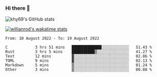### Hi there 👋



![khy69's GitHub stats](https://github-readme-stats.vercel.app/api?username=khy69&show_icons=true&theme=tokyonight)


[![willianrod's wakatime stats](https://github-readme-stats.vercel.app/api/wakatime?username=hengyue&show_icons=true&theme=tokyonight)](https://github.com/anuraghazra/github-readme-stats)

<!--START_SECTION:waka-->

```text
From: 10 August 2022 - To: 19 August 2022

C            3 hrs 51 mins   █████████████░░░░░░░░░░░░   51.43 %
Rust         3 hrs 5 mins    ██████████▒░░░░░░░░░░░░░░   41.27 %
Text         12 mins         ▓░░░░░░░░░░░░░░░░░░░░░░░░   02.86 %
TOML         9 mins          ▓░░░░░░░░░░░░░░░░░░░░░░░░   02.13 %
Markdown     5 mins          ▒░░░░░░░░░░░░░░░░░░░░░░░░   01.24 %
Other        3 mins          ▒░░░░░░░░░░░░░░░░░░░░░░░░   00.88 %
```

<!--END_SECTION:waka-->



<!--
**khy69/khy69** is a ✨ _special_ ✨ repository because its `README.md` (this file) appears on your GitHub profile.

Here are some ideas to get you started:

- 🔭 I’m currently working on ...
- 🌱 I’m currently learning ...
- 👯 I’m looking to collaborate on ...
- 🤔 I’m looking for help with ...
- 💬 Ask me about ...
- 📫 How to reach me: ...
- 😄 Pronouns: ...
- ⚡ Fun fact: ...
-->
